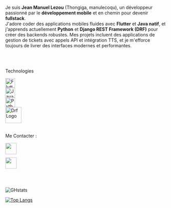 Je suis **Jean Manuel Lezou** (Thongiga, manulecoqu), un développeur passionné par le **développement mobile** et en chemin pour devenir **fullstack**.  
J'adore coder des applications mobiles fluides avec **Flutter** et **Java natif**, et j'apprends actuellement **Python** et **Django REST Framework (DRF)** pour créer des backends robustes. Mes projets incluent des applications de gestion de tickets avec appels API et intégration TTS, et je m'efforce toujours de livrer des interfaces modernes et performantes.

<br>
<br>

Technologies

<div style="display: flex; flex-direction: column; align-items: flex-start;">
  <img src="https://cdn.jsdelivr.net/gh/devicons/devicon@latest/icons/flutter/flutter-original.svg" alt="Flutter Logo" width="30"/>
  <img src="https://cdn.jsdelivr.net/gh/devicons/devicon@latest/icons/java/java-original.svg" alt="Java Logo" width="30"/>
  <img src="https://cdn.jsdelivr.net/gh/devicons/devicon@latest/icons/python/python-original.svg" alt="Python Logo" width="30"/>
  <img src="https://cdn.jsdelivr.net/gh/devicons/devicon@latest/icons/djangorest/djangorest-original.svg" alt="Drf Logo" width="50"/>
</div>

<br>


Me Contacter :
<br>

<div style="display: flex; flex-direction: column; align-items: flex-start;">
  <a href="https://web.facebook.com/jean.manuel.562114/" style="margin-bottom: 10px;">
     <img src="https://cdn.jsdelivr.net/gh/devicons/devicon@latest/icons/facebook/facebook-plain.svg" width="35"/>
          
  </a>
  <a href="https://www.linkedin.com/in/mamb%C3%A9-jean-manuel-lezou-b77940204/" style="margin-bottom: 10px;">
        <img src="https://cdn.jsdelivr.net/gh/devicons/devicon@latest/icons/linkedin/linkedin-original.svg" width="35"/>
          
          
  </a>
  
</div>
<br>
<br>

![GHstats](https://github-readme-stats.vercel.app/api?username=manulecoqu&show_icons=true)

[![Top Langs](https://github-readme-stats.vercel.app/api/top-langs/?username=manulecoqu&layout=donut-vertical)](https://github.com/manulecoqu/github-readme-stats)
